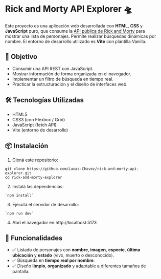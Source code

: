 # Rick and Morty API Explorer 🛸

Este proyecto es una aplicación web desarrollada con **HTML**, **CSS** y **JavaScript** puro, que consume la [API pública de Rick and Morty](https://rickandmortyapi.com/api/character/) para mostrar una lista de personajes. Permite realizar búsquedas dinámicas por nombre. El entorno de desarrollo utilizado es **Vite** con plantilla Vanilla.

## 🚀 Objetivo

- Consumir una API REST con JavaScript.
- Mostrar información de forma organizada en el navegador.
- Implementar un filtro de búsqueda en tiempo real.
- Practicar la estructuración y el diseño de interfaces web.

## 🛠️ Tecnologías Utilizadas

- HTML5
- CSS3 (con Flexbox / Grid)
- JavaScript (fetch API)
- Vite (entorno de desarrollo)

## 📦 Instalación

1. Cloná este repositorio:

```
git clone https://github.com/Lucas-Chavez/rick-and-morty-api-explorer.git
cd rick-and-morty-explorer
```

2.  Instalá las dependencias:

```
`npm install`
```

3.  Ejecutá el servidor de desarrollo:

```
`npm run dev`
```

4.  Abrí el navegador en http://localhost:5173

## 🧪 Funcionalidades

- ✅ Listado de personajes con **nombre**, **imagen**, **especie**, **última ubicación** y **estado** (vivo, muerto o desconocido).
- ✅ Búsqueda en **tiempo real por nombre**.
- ✅ Diseño **limpio**, **organizado** y adaptable a diferentes tamaños de pantalla.

